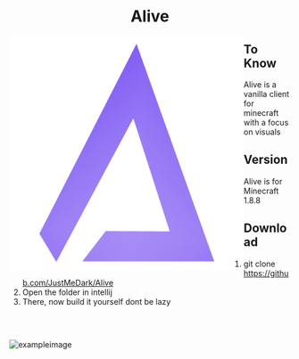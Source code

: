 <h1 align="center">Alive</h1>
<img align="left" alt="Cover" src="assets/minecraft/icons/logo3.png" height="420" width="420" /> 

## To Know

Alive is a vanilla client for minecraft with a focus on visuals

## Version
Alive is for Minecraft 1.8.8

## Download

1) git clone https://github.com/JustMeDark/Alive
2) Open the folder in intellij
3) There, now build it yourself dont be lazy
<pre>

  
</pre>
![exampleimage](https://github.com/sleepyfor/Alive/assets/142181529/7d9e3081-25b6-47de-939a-38322fc0e31c)

